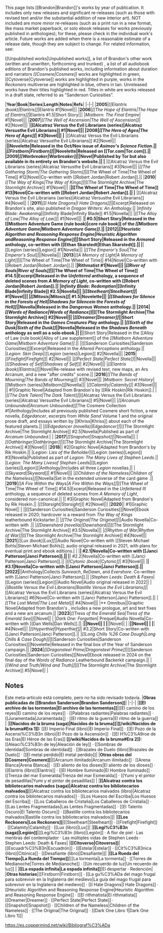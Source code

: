 This page lists [[Brandon\|Brandon]]'s works by year of publication. It includes only new releases and significant re-releases (such as those with revised text and/or the substantial addition of new interior art). NOT included are more minor re-releases (such as a print run in a new format, like mass market paperback, or solo ebook releases for works previously published in anthologies); for these, please check in the individual work's article. Future works are added when there is a reasonable estimate of a release date, though they are subject to change.
For related information, see:

[[Unpublished works\|Unpublished works]], a list of Brandon's other work (written and unwritten, forthcoming and trunked)
, a list of all audiobook editions of Brandon's published works, including information about duration and narrators
*[[Cosmere\|Cosmere]]* works are highlighted in green, [[Cytoverse\|Cytoverse]] works are highlighted in purple, works in the *Reckoners* multiverse are highlighted in blue, others in tan. Unreleased works have their titles highlighted in red. Titles in white are works released in a draft state, referred to as "Sanderson Curiosities".

|**Year**|**Book**|**Series**|**Length**|**Notes**|**Refs**|
|-|-|
|**2005**|*[[Elantris (book)\|Elantris]]*|Elantris #1|Novel|||
|**2006**|*[[The Hope of Elantris\|The Hope of Elantris]]*|Elantris #1.5|Short Story|||
|*Mistborn: The Final Empire*| #1|Novel|||
|**2007**|*[[The Well of Ascension\|The Well of Ascension]]*| #2|Novel|||
|**|[[Alcatraz Versus the Evil Librarians (series)\|Alcatraz Versusthe Evil Librarians]] #1|Novel|||
|**2008**|*[[The Hero of Ages\|The Hero of Ages]]*| #3|Novel|||
|** |[[Alcatraz Versus the Evil Librarians (series)\|Alcatraz Versusthe Evil Librarians]] #2|Novel|||
|**||Novelette|Released in the Oct/Nov issue of *Asimov's Science Fiction*.||
|*[[Firstborn\|Firstborn]]*||Novelette|Released on [[Tor.com\|Tor.com]].||
|**2009**|*[[Warbreaker\|Warbreaker]]*||Novel|Published by Tor but also available in its entirety on Brandon's website.||
|** |[[Alcatraz Versus the Evil Librarians (series)\|Alcatraz Versusthe Evil Librarians]] #3|Novel|||
|*[[The Gathering Storm\|The Gathering Storm]]*|[[The Wheel of Time\|The Wheel of Time]] #12|Novel|Co-written with [[Robert Jordan\|Robert Jordan]].||
|**2010**|*[[The Way of Kings\|The Way of Kings]]*|[[The Stormlight Archive\|The Stormlight Archive]] #1|Novel|||
|**|[[The Wheel of Time\|The Wheel of Time]] #13|Novel|Co-written with [[Robert Jordan\|Robert Jordan]].||
|** |[[Alcatraz Versus the Evil Librarians (series)\|Alcatraz Versusthe Evil Librarians]] #4|Novel|| |
|**2011**|*[[I Hate Dragons\|I Hate Dragons]]*||Excerpt|Released on Brandon's site, also published in *Dragon Writers: An Anthology*.||
|*Infinity Blade: Awakening*|[[Infinity Blade\|Infinity Blade]] #1.5|Novella|||
|*[[The Alloy of Law\|The Alloy of Law]]*| #1|Novel|||
|**| #0.5|Short Story|Released in the [[Mistborn Adventure Game (rule book)\|core rule book]] of the *[[Mistborn Adventure Game\|Mistborn Adventure Game]]*.||
|**2012**|*[[Heuristic Algorithm and Reasoning Response Engine\|Heuristic Algorithm andReasoning Response Engine]]*||Short Story|Released in the *Armored* anthology, co-written with [[Ethan Skarstedt\|Ethan Skarstedt]].||
|**|[[Legion (series)\|Legion]] #1|Novella|||
|*[[The Emperor's Soul\|The Emperor's Soul]]*||Novella|||
|**2013**|*[[A Memory of Light\|A Memory of Light]]*|[[The Wheel of Time\|The Wheel of Time]] #14|Novel|Co-written with [[Robert Jordan\|Robert Jordan]].||
|**|Rithmatist #1|Novel|||
|*[[River of Souls\|River of Souls]]*|[[The Wheel of Time\|The Wheel of Time]] #14.5|Excerpt|Released in the *Unfettered* anthology, a sequence of deleted scenes from *A Memory of Light*, co-written with [[Robert Jordan\|Robert Jordan]].||
|*Infinity Blade: Redemption*|[[Infinity Blade\|Infinity Blade]] #2.5|Novella|||
|*[[Steelheart\|Steelheart]]*| #1|Novel|||
|*[[Mitosis\|Mitosis]]*| #1.5|Novelette|||
|*[[Shadows for Silence in the Forests of Hell\|Shadows for Silencein the Forests of Hell]]*||Novella|Released in the *Dangerous Women* anthology.||
|**2014**|*[[Words of Radiance\|Words of Radiance]]*|[[The Stormlight Archive\|The Stormlight Archive]] #2|Novel|||
|*[[Dreamer\|Dreamer]]*||Short Story|Released in the *Games Creatures Play* anthology.||
|*[[Sixth of the Dusk\|Sixth of the Dusk]]*||Novella|Released in the *Shadows Beneath* anthology as well as a solo ebook.||
|**||Short Story|Released in the [[Alloy of Law (rule book)\|Alloy of Law supplement]] of the *[[Mistborn Adventure Game\|Mistborn Adventure Game]]*.||
||[[Sanderson Curiosities\|Sanderson Curiosities]]|Excerpt|Released in the *Altered Perceptions* anthology.||
|*Legion: Skin Deep*|[[Legion (series)\|Legion]] #2|Novella|||
|**2015**|*[[Firefight\|Firefight]]*| #2|Novel|||
|*[[Perfect State\|Perfect State]]*||Novella|||
|*[[Shadows of Self\|Shadows of Self]]*| #2|Novel|||
|*[[Elantris (book)\|Elantris]]*||Novel|Re-release with revised text, new maps, an Ars Arcanum, and a new "after credits" scene.||
|**2016**|*[[The Bands of Mourning\|The Bands of Mourning]]*| #3|Novel|||
|*Mistborn: Secret History*|[[Mistborn (series)\|Mistborn]]|Novella|||
|*[[Calamity\|Calamity]]*| #3|Novel|||
|| #1|Graphic Novel|Adapted from Brandon's  by [[Rik Hoskin\|Rik Hoskin]].| |
|*[[The Dark Talent\|The Dark Talent]]*|[[Alcatraz Versus the Evil Librarians (series)\|Alcatraz Versusthe Evil Librarians]] #5|Novel|||
|*[[Arcanum Unbounded\|Arcanum Unbounded]]*|The Cosmere Collection #1|Anthology|Includes all previously published Cosmere short fiction, a new novella, *Edgedancer*, excerpts from *White Sand* Volume 1 and the original prose draft, and essays written by [[Khriss\|Khriss]] about each of the featured planets.||
|*[[Edgedancer (novella)\|Edgedancer]]*|[[The Stormlight Archive\|The Stormlight Archive]] #2.5|Novella|Published as part of *Arcanum Unbounded*.| |
|**2017**|*[[Snapshot\|Snapshot]]*||Novella|||
|*[[Oathbringer\|Oathbringer]]*|[[The Stormlight Archive\|The Stormlight Archive]] #3|Novel|||
|**2018**|| #2|Graphic Novel|Adapted from Brandon's  by Rik Hoskin.||
|*Legion: Lies of the Beholder*|[[Legion (series)\|Legion]] #3|Novella|Published as part of *Legion: The Many Lives of Stephen Leeds*.||
|*Legion: The Many Livesof Stephen Leeds*|[[Legion (series)\|Legion]]|Anthology|Includes all three *Legion* novellas.||
|*[[Skyward\|Skyward]]*| #1|Novel|||
|*[[Children of the Nameless\|Children of the Nameless]]*||Novella|Set in the extended universe of the card game .||
|**2019**|*[[A Fire Within the Ways\|A Fire Within the Ways]]*|[[The Wheel of Time\|The Wheel of Time]] #14.5|Excerpt|Released in the *Unfettered III* anthology, a sequence of deleted scenes from *A Memory of Light*, considered non-canonical.||
|| #3|Graphic Novel|Adapted from Brandon's  by Rik Hoskin.||
|*[[Starsight\|Starsight]]*| #2|Novel|||
|**2020**|| #1|Graphic Novel|| |
||[[Sanderson Curiosities\|Sanderson Curiosities]]|Novel|Ebook released in 2020; hardcover is a reward from *The Way of Kings* leatherbound Kickstarter.||
|*[[The Original\|The Original]]*||Audio Novella|Co-written with .||
|*[[Dawnshard (novella)\|Dawnshard]]*|[[The Stormlight Archive\|The Stormlight Archive]] #3.5|Novella|||
|*[[Rhythm of War\|Rhythm of War]]*|[[The Stormlight Archive\|The Stormlight Archive]] #4|Novel|||
|**2021**|*[[Lux (book)\|Lux]]*||Audio Novel|Co-written with [[Steven Michael Bohls\|Steven Michael Bohls]]; audio original released in 2021, with plans for eventual print and ebook editions.| |
|**| #2.1|Novella|Co-written with [[Janci Patterson\|Janci Patterson]].||
|**| #2.2|Novella|Co-written with [[Janci Patterson\|Janci Patterson]].||
|*[[Cytonic (book)\|Cytonic]]*| #3|Novel|||
|**| #3.1|Novella|Co-written with [[Janci Patterson\|Janci Patterson]].||
|**2022**|**||Anthology|Collects *Sunreach*, *ReDawn*, and *Evershore*. Co-written with [[Janci Patterson\|Janci Patterson]].||
|*Stephen Leeds: Death & Faxes*|[[Legion (series)\|Legion]]|Audio Novel|Audio original released in 2022||
|*[[Bastille Versus the Evil Librarians\|Bastille Versus the Evil Librarians]]*|[[Alcatraz Versus the Evil Librarians (series)\|Alcatraz Versus the Evil Librarians]] #6|Novel|Co-written with [[Janci Patterson\|Janci Patterson]].||
|*[[The Lost Metal\|The Lost Metal]]*| #4|Novel|||
|** Omnibus||Graphic Novel|Adapted from Brandon's , includes a new prologue, art and text fixes and a new ars arcanum.||
|**2023**|*[[Tress of the Emerald Sea\|Tress of the Emerald Sea]]*||Novel|| |
|*Dark One: Forgotten*| Prequel|Audio Novella|Co-written with [[Dan Wells\|Dan Wells]].||
|**||Novel|| |
|**||Novel|| |
|**||Novel|| |
|**| #4|Novel|||
|*[[Hyperthief\|Hyperthief]]*| #3.2|Short Story|Co-written with [[Janci Patterson\|Janci Patterson]].||
|*[[Long Chills %26 Case Dough\|Long Chills & Case Dough]]*|[[Sanderson Curiosities\|Sanderson Curiosities]]|Novelette|Released in the final box of the Year of Sanderson campaign.||
|**2024**|*[[Dragonsteel Prime\|Dragonsteel Prime]]*|[[Sanderson Curiosities\|Sanderson Curiosities]]|Novel|Ebook released in 2024 on the final day of the *Words of Radiance* Leatherbound Backerkit campaign.||
|*[[Wind and Truth\|Wind and Truth]]*|[[The Stormlight Archive\|The Stormlight Archive]] #5|Novel|| |

## Notes



Este meta-artículo está completo, pero no ha sido revisado todavía.
|**Obras publicadas de [[Brandon Sanderson\|Brandon Sanderson]]**|
|-|-|
|**[[El archivo de las tormentas\|El archivo de las tormentas]]**|[[El camino de los reyes\|El camino de los reyes]] · [[Palabras radiantes\|Palabras radiantes]] · [[Juramentada\|Juramentada]] · [[El ritmo de la guerra\|El ritmo de la guerra]] |
|**[[Nacidos de la bruma (saga)\|Nacidos de la bruma]]**|**[[/wiki/Nacidos de la bruma#Era 1]]:** [[El Imperio Final (libro)\|El Imperio Final]] · [[El Pozo de la Ascensi%C3%B3n (libro)\|El Pozo de la Ascensión]] · [[El H%C3%A9roe de las Eras\|El Héroe de las Eras]] **[[/wiki/Nacidos de la bruma#Era 2]]:** [[Aleaci%C3%B3n de ley\|Aleación de ley]] · [[Sombras de identidad\|Sombras de identidad]] · [[Brazales de Duelo (libro)\|Brazales de Duelo]] · [[El metal perdido\|El metal perdido]]|
|**Otras obras del [[Cosmere\|Cosmere]]**|[[Arcanum ilimitado\|Arcanum ilimitado]] · [[Arena Blanca\|Arena Blanca]] · [[El aliento de los dioses\|El aliento de los dioses]] · [[Elantris (libro)\|Elantris]] · [[El Hombre Iluminado\|El Hombre Iluminado]] · [[Trenza del mar Esmeralda\|Trenza del mar Esmeralda]] · [[Yumi y el pintor de pesadillas\|Yumi y el pintor de pesadillas]] |
|**[[Alcatraz contra los bibliotecarios malvados (saga)\|Alcatraz contra los bibliotecarios malvados]]**|[[Alcatraz contra los bibliotecarios malvados (libro)\|Alcatraz contra los bibliotecarios malvados]] · [[Los Huesos del Escriba\|Los Huesos del Escriba]] · [[Los Caballeros de Cristalia\|Los Caballeros de Cristalia]] · [[Las Lentes Fragmentadas\|Las Lentes Fragmentadas]] · [[El Talento Oscuro\|El Talento Oscuro]] · [[Bastille contra los bibliotecarios malvados\|Bastille contra los bibliotecarios malvados]]|
|**[[Los Reckoners\|Los Reckoners]]**|[[Steelheart\|Steelheart]] · [[Firefight\|Firefight]] · [[Calamity\|Calamity]] · [[Lux (libro)\|Lux]]|
|**[[Legi%C3%B3n (saga)\|Legión]]**|[[Legi%C3%B3n (libro)\|Legión]] · A flor de piel · Las mentiras del contemplador · Las múltiples vidas de Stephen Leeds · Stephen Leeds: Death & Faxes|
|**[[Citoverso\|Citoverso]]**|[[Escuadr%C3%B3n\|Escuadrón]] · [[Estelar\|Estelar]] · [[Cit%C3%B3nica (libro)\|Citónica]] · [[Desafiante (libro)\|Desafiante]]|
|**[[La Rueda del Tiempo\|La Rueda del Tiempo]]**|[[La tormenta\|La tormenta]] · [[Torres de Medianoche\|Torres de Medianoche]] · [[Un recuerdo de luz\|Un recuerdo de luz]] |
|**[[La espada infinita\|La espada infinita]]**|El despertar · Redención|
|**Otras historias**|[[Firstborn\|Firstborn]] · [[La gu%C3%ADa del mago frugal para sobrevivir en la Inglaterra del medievo\|La guía del mago frugal para sobrevivir en la Inglaterra del medievo]] · [[I Hate Dragons\|I Hate Dragons]] · [[Heuristic Algorithm and Reasoning Response Engine\|Heuristic Algorithm and Reasoning Response Engine]] · [[El rithmatista\|El rithmatista]] [[Dreamer\|Dreamer]] · [[Perfect State\|Perfect State]] · [[Snapshot\|Snapshot]] · [[Children of the Nameless\|Children of the Nameless]] · [[The Original\|The Original]] · [[Dark One Libro 1\|Dark One Libro 1]]|



https://es.coppermind.net/wiki/Bibliograf%C3%ADa